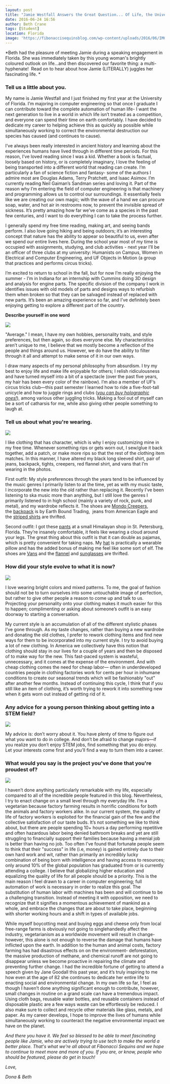 ```yaml
---
layout: post
title: "Jamie Westfall Answers the Great Question... Of Life, the Universe and Everything"
date: 2016-06-24 16:56
author: Beth Crane
tags: [Student]
location: Florida
image: 'https://fibonaccisequinsblog.com/wp-content/uploads/2016/06/IMG_8914.jpg'
---
```


*Beth had the pleasure of meeting Jamie during a speaking engagement in Florida. She was immediately taken by this young woman's brightly coloured outlook on life...and then discovered our favorite thing: a multi-hyphenate!  Read on to hear about how Jamie (LITERALLY) juggles her fascinating life. *

### Tell us a little about you.

My name is Jamie Westfall and I just finished my first year at the University of Florida. I’m majoring in computer engineering so that once I graduate I can contribute toward the complete automation of human life- I want the next generation to live in a world in which life isn’t treated as a competition, and everyone can spend their time on earth comfortably. I have decided to dedicate my career to helping achieve this as quickly as possible while simultaneously working to correct the environmental destruction our species has caused (and continues to cause).

I’ve always been really interested in ancient history and learning about the experiences humans have lived through in different time periods. For this reason, I’ve loved reading since I was a kid. Whether a book is factual, loosely based on history, or is completely imaginary, I love the feeling of being transported into a different world that reading can create. I’m particularly a fan of science fiction and fantasy- some of the authors I admire most are Douglas Adams, Terry Pratchett, and Isaac Asimov. I’m currently reading Neil Gaiman’s Sandman series and loving it. Part of the reason why I’m entering the field of computer engineering is that machinery and programming allows us to control our surroundings. It essentially feels like we are creating our own magic; with the wave of a hand we can procure soap, water, and hot air in restrooms now, to prevent the invisible spread of sickness. It’s pretty amazing how far we’ve come as a species in the past few centuries, and I want to do everything I can to take the process further.

I generally spend my free time reading, making art, and seeing bands perform. I also love going hiking and being outdoors; it’s an interesting concept that nature has the ability to appear so beautiful to us, even after we spend our entire lives here. During the school year most of my time is occupied with assignments, studying, and club activities - next year I’ll be an officer of three clubs at my university: Humanists on Campus, Women in Electrical and Computer Engineering, and UF Objects in Motion (a group that practices and performs circus tricks).

I’m excited to return to school in the fall, but for now I’m really enjoying the summer - I’m in Indiana for an internship with Cummins doing 3D design and analysis for engine parts. The specific division of the company I work in identifies issues with old models of parts and designs ways to refurbish them when broken so that they can be salvaged instead of replaced with new parts. It’s been an amazing experience so far, and I’ve definitely been enjoying getting to explore a different part of the country.

**Describe yourself in one word**

[![](https://fibonaccisequinsblog.com/wp-content/uploads/2016/06/IMG_8848-683x1024.jpg)](https://fibonaccisequinsblog.com/wp-content/uploads/2016/06/IMG_8848.jpg)

"Average." I mean, I have my own hobbies, personality traits, and style preferences, but then again, so does everyone else. My characteristics aren’t unique to me, I believe that we mostly become a reflection of the people and things around us. However, we do have the ability to filter through it all and attempt to make sense of it in our own ways.

I draw many aspects of my personal philosophy from absurdism. I try my best to enjoy life and make life enjoyable for others; I relish ridiculousness and have turned myself into a bit of a spectacle (over the past five years, my hair has been every color of the rainbow). I’m also a member of UF’s circus tricks club—this past semester I learned how to ride a five-foot-tall unicycle and how to juggle rings and clubs (*[you can buy holographic ones!](https://www.amazon.com/One-Piece-Juggling-Holographic-Decorative-Finish/dp/B01F0IG82K/ref=sr_1_1?tag=fibonsequi-20)*), among various other juggling tricks. Making a fool out of myself can be a sort of catharsis for me, while also giving other people something to laugh at.

### Tell us about what you're wearing.

[![](https://fibonaccisequinsblog.com/wp-content/uploads/2016/06/IMG_8859-1024x683.jpg)](https://fibonaccisequinsblog.com/wp-content/uploads/2016/06/IMG_8859.jpg)

I like clothing that has character, which is why I enjoy customizing mine in my free time. Whenever something rips or gets worn out, I sew/glue it back together, add a patch, or make more rips so that the rest of the clothing item matches. In this manner, I have altered my black long sleeved shirt, pair of jeans, backpack, tights, creepers, red flannel shirt, and vans that I’m wearing in the photos.

First outfit: My style preferences through the years tend to be influenced by the music genres I primarily listen to at the time, yet as with my music taste, I incorporate the new into the old rather than replacing it. Recently I’ve been listening to ska music more than anything, but I still love the genres I primarily listened to in high school (mainly a variety of rock, punk, and metal), and my wardrobe reflects it. The shoes are [Mondo Creepers](http://amzn.to/28SnMGx), the [backpack](http://amzn.to/28XoVCk) is by Earth Bound Trading,  jeans from American Eagle and the [striped shirts](http://amzn.to/28T440w) are thrifted.

Second outfit: I got these [pants](https://www.facebook.com/gopaliimports/) at a small Himalayan shop in St. Petersburg, Florida. They’re insanely comfortable, it feels like wearing a cloud around your legs. The great thing about this outfit is that it can double as pajamas, which is pretty convenient for taking naps. My [hat](http://www.earthboundtrading.com/army-wooki-hood) is practically a wearable pillow and has the added bonus of making me feel like some sort of elf. The shoes are [Vans](http://amzn.to/28T43Kg) and the [flannel](http://amzn.to/28SW953) and [sunglasses](http://amzn.to/28SWpkK) are thrifted.

### How did your style evolve to what it is now?

[![](https://fibonaccisequinsblog.com/wp-content/uploads/2016/06/IMG_8680-683x1024.jpg)](https://fibonaccisequinsblog.com/wp-content/uploads/2016/06/IMG_8680.jpg)

I love wearing bright colors and mixed patterns. To me, the goal of fashion should not be to turn ourselves into some untouchable image of perfection, but rather to give other people a reason to come up and talk to us. Projecting your personality onto your clothing makes it much easier for this to happen; complimenting or asking about someone’s outfit is an easy doorway to starting a conversation.

My current style is an accumulation of all of the different stylistic phases I’ve gone through. As my taste changes, rather than buying a new wardrobe and donating the old clothes, I prefer to rework clothing items and find new ways for them to be incorporated into my current style. I try to avoid buying a lot of new clothing. In America we collectively have this notion that clothing should stay in our lives for a couple of years and then be disposed of to make way for the new. This fast-paced system is wasteful, unnecessary, and it comes at the expense of the environment. And with cheap clothing comes the need for cheap labor— often in underdeveloped countries people in clothing factories work for cents per hour in inhumane conditions to create our seasonal trends which will be fashionably "out" after another few months. Instead of continuing this cycle, I think that if you still like an item of clothing, it’s worth trying to rework it into something new when it gets worn out instead of getting rid of it.

### Any advice for a young person thinking about getting into a STEM field?

[![](https://fibonaccisequinsblog.com/wp-content/uploads/2016/06/IMG_8783-1024x683.jpg)](https://fibonaccisequinsblog.com/wp-content/uploads/2016/06/IMG_8783.jpg)

My advice is: don’t worry about it. You have plenty of time to figure out what you want to do in college. And don’t be afraid to change majors—if you realize you don’t enjoy STEM jobs, find something that you do enjoy. Let your interests come first and you’ll find a way to turn them into a career.

### What would you say is the project you've done that you're proudest of?

[![](https://fibonaccisequinsblog.com/wp-content/uploads/2016/06/IMG_8767-1024x683.jpg)](https://fibonaccisequinsblog.com/wp-content/uploads/2016/06/IMG_8767.jpg)

I haven’t done anything particularly remarkable with my life, especially compared to all of the incredible people featured in this blog. Nevertheless, I try to enact change on a small level through my everyday life. I’m a vegetarian because factory farming results in horrific conditions for both the animals and factory workers alike. In our current system, the quality of life of factory workers is exploited for the financial gain of the few and the collective satisfaction of our taste buds. It’s not something we like to think about, but there are people spending 10+ hours a day performing repetitive and often hazardous labor being denied bathroom breaks and yet are still struggling to financially support their families because having a menial job is better than having no job. Too often I’ve found that fortunate people seem to think that their "success" in life (i.e, money) is gained entirely due to their own hard work and wit, rather than primarily an incredibly lucky combination of being born with intelligence and having access to resources; only around 10% of the global population has graduated from or is currently attending a college. I believe that globalizing higher education and equalizing the quality of life for all people should be a priority. This is the main reason I feel drawn to a career in computer engineering; full automation of work is necessary in order to realize this goal. The substitution of human labor with machines has been and will continue to be a challenging transition. Instead of meeting it with opposition, we need to recognize that it signifies a momentous achievement of mankind as a whole, and embrace the changes that are about to take place, beginning with shorter working hours and a shift in types of available jobs.

While myself boycotting meat and buying eggs and cheese only from local free-range farms is obviously not going to singlehandedly affect the industry, vegetarianism as a worldwide movement will result in change- however, this alone is not enough to reverse the damage that humans have inflicted upon the earth. In addition to the human and animal costs, factory farming has had disastrous effects on on the environment- deforestation, the massive production of methane, and chemical runoff are not going to disappear unless we become proactive in repairing the climate and preventing further change. I had the incredible fortune of getting to attend a speech given by Jane Goodall this past year, and it’s truly inspiring to me how even at the age of 82 she continues to dedicate her entire life to enacting social and environmental change. In my own life so far, I feel as though I haven’t done anything significant enough to contribute, however, small changes in routine on a grand scale can have a tremendous impact. Using cloth bags, reusable water bottles, and reusable containers instead of disposable plastic are a few ways waste can be effortlessly be reduced. I also make sure to collect and recycle other materials like glass, metals, and paper. As my career develops, I hope to improve the lives of humans while simultaneously working to counteract the negative environmental impact we have on the planet.

*And there you have it. We feel so blessed to be able to meet fascinating people like Jamie, who are actively trying to use tech to make the world a better place. That's what we're all about at Fibonacci Sequins and we hope to continue to meet more and more of you. If you are, or know, people who should be featured, please do get in touch!*

*Love,*

*Dona & Beth*
